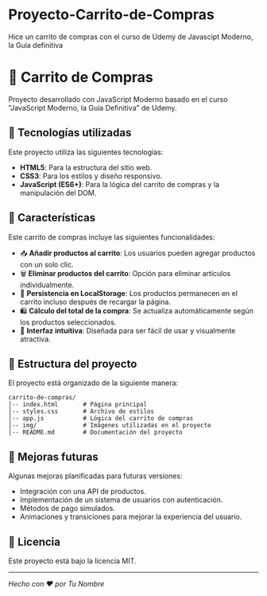 # Proyecto-Carrito-de-Compras
Hice un carrito de compras con el curso de Udemy de Javascipt Moderno, la Guia definitiva

# 🛒 Carrito de Compras

Proyecto desarrollado con JavaScript Moderno basado en el curso "JavaScript Moderno, la Guía Definitiva" de Udemy.

## 🚀 Tecnologías utilizadas
Este proyecto utiliza las siguientes tecnologías:
- **HTML5**: Para la estructura del sitio web.
- **CSS3**: Para los estilos y diseño responsivo.
- **JavaScript (ES6+)**: Para la lógica del carrito de compras y la manipulación del DOM.

## 📌 Características
Este carrito de compras incluye las siguientes funcionalidades:
- 📥 **Añadir productos al carrito**: Los usuarios pueden agregar productos con un solo clic.
- 🗑️ **Eliminar productos del carrito**: Opción para eliminar artículos individualmente.
- 💾 **Persistencia en LocalStorage**: Los productos permanecen en el carrito incluso después de recargar la página.
- 🛍️ **Cálculo del total de la compra**: Se actualiza automáticamente según los productos seleccionados.
- 🎨 **Interfaz intuitiva**: Diseñada para ser fácil de usar y visualmente atractiva.

## 📂 Estructura del proyecto
El proyecto está organizado de la siguiente manera:
```
carrito-de-compras/
│-- index.html       # Página principal
│-- styles.css       # Archivo de estilos
│-- app.js           # Lógica del carrito de compras
│-- img/             # Imágenes utilizadas en el proyecto
│-- README.md        # Documentación del proyecto
```


## 🔧 Mejoras futuras
Algunas mejoras planificadas para futuras versiones:
- Integración con una API de productos.
- Implementación de un sistema de usuarios con autenticación.
- Métodos de pago simulados.
- Animaciones y transiciones para mejorar la experiencia del usuario.

## 📜 Licencia
Este proyecto está bajo la licencia MIT.

---
_Hecho con ❤️ por Tu Nombre_
